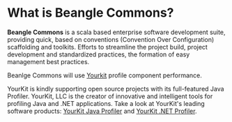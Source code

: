 # What is Beangle Commons?

__Beangle Commons__ is a scala based enterprise software development suite, providing quick, based on conventions (Convention Over Configuration) scaffolding and toolkits. Efforts to streamline the project build, project development and standardized practices, the formation of easy management best practices.

Beanlge Commons will use [Yourkit](http://www.yourkit.com) profile component performance.

YourKit is kindly supporting open source projects with its full-featured Java Profiler.
YourKit, LLC is the creator of innovative and intelligent tools for profiling
Java and .NET applications. Take a look at YourKit's leading software products:
[YourKit Java Profiler](http://www.yourkit.com/java/profiler/index.jsp) and
[YourKit .NET Profiler](http://www.yourkit.com/.net/profiler/index.jsp).
